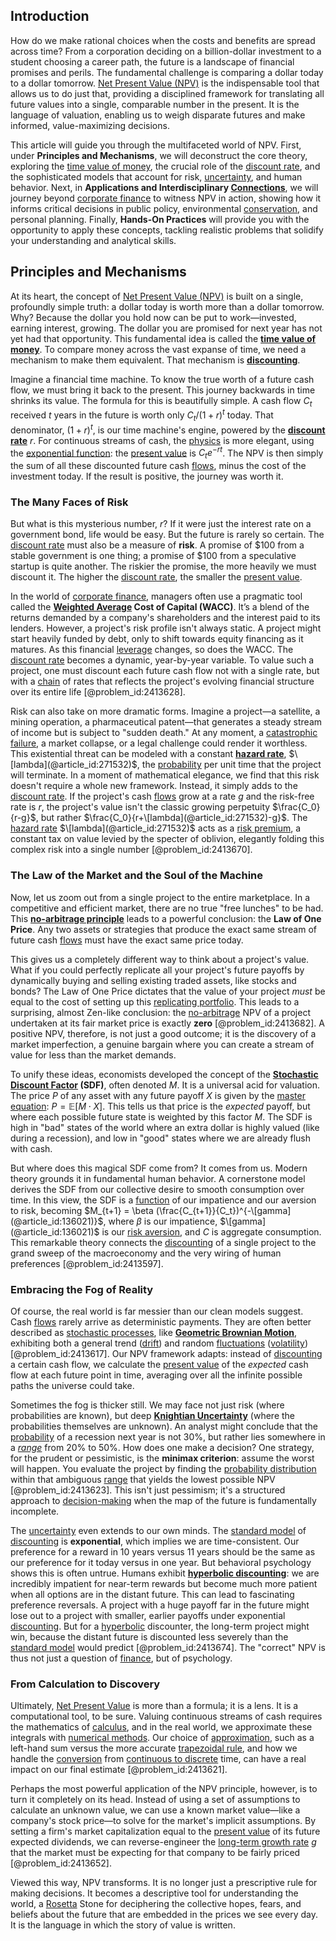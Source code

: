 ## Introduction
How do we make rational choices when the costs and benefits are spread across time? From a corporation deciding on a billion-dollar investment to a student choosing a career path, the future is a landscape of financial promises and perils. The fundamental challenge is comparing a dollar today to a dollar tomorrow. [Net Present Value (NPV)](@article_id:146255) is the indispensable tool that allows us to do just that, providing a disciplined framework for translating all future values into a single, comparable number in the present. It is the language of valuation, enabling us to weigh disparate futures and make informed, value-maximizing decisions.

This article will guide you through the multifaceted world of NPV. First, under **Principles and Mechanisms**, we will deconstruct the core theory, exploring the [time value of money](@article_id:142291), the crucial role of the [discount rate](@article_id:145380), and the sophisticated models that account for risk, [uncertainty](@article_id:275351), and human behavior. Next, in **Applications and Interdisciplinary [Connections](@article_id:193345)**, we will journey beyond [corporate finance](@article_id:147202) to witness NPV in action, showing how it informs critical decisions in public policy, environmental [conservation](@article_id:195507), and personal planning. Finally, **Hands-On Practices** will provide you with the opportunity to apply these concepts, tackling realistic problems that solidify your understanding and analytical skills.

## Principles and Mechanisms

At its heart, the concept of [Net Present Value (NPV)](@article_id:146255) is built on a single, profoundly simple truth: a dollar today is worth more than a dollar tomorrow. Why? Because the dollar you hold now can be put to work—invested, earning interest, growing. The dollar you are promised for next year has not yet had that opportunity. This fundamental idea is called the **[time value of money](@article_id:142291)**. To compare money across the vast expanse of time, we need a mechanism to make them equivalent. That mechanism is **[discounting](@article_id:138676)**.

Imagine a financial time machine. To know the true worth of a future cash flow, we must bring it back to the present. This journey backwards in time shrinks its value. The formula for this is beautifully simple. A cash flow $C_t$ received $t$ years in the future is worth only $C_t / (1+r)^t$ today. That denominator, $(1+r)^t$, is our time machine's engine, powered by the **[discount rate](@article_id:145380)** $r$. For continuous streams of cash, the [physics](@article_id:144980) is more elegant, using the [exponential function](@article_id:160923): the [present value](@article_id:140669) is $C_t e^{-rt}$. The NPV is then simply the sum of all these discounted future cash [flows](@article_id:161297), minus the cost of the investment today. If the result is positive, the journey was worth it.

### The Many Faces of Risk

But what is this mysterious number, $r$? If it were just the interest rate on a government bond, life would be easy. But the future is rarely so certain. The [discount rate](@article_id:145380) must also be a measure of **risk**. A promise of $100 from a stable government is one thing; a promise of $100 from a speculative startup is quite another. The riskier the promise, the more heavily we must discount it. The higher the [discount rate](@article_id:145380), the smaller the [present value](@article_id:140669).

In the world of [corporate finance](@article_id:147202), managers often use a pragmatic tool called the **[Weighted Average](@article_id:143343) Cost of Capital (WACC)**. It’s a blend of the returns demanded by a company's shareholders and the interest paid to its lenders. However, a project's risk profile isn't always static. A project might start heavily funded by debt, only to shift towards equity financing as it matures. As this financial [leverage](@article_id:172073) changes, so does the WACC. The [discount rate](@article_id:145380) becomes a dynamic, year-by-year variable. To value such a project, one must discount each future cash flow not with a single rate, but with a [chain](@article_id:267135) of rates that reflects the project's evolving financial structure over its entire life [@problem_id:2413628].

Risk can also take on more dramatic forms. Imagine a project—a satellite, a mining operation, a pharmaceutical patent—that generates a steady stream of income but is subject to "sudden death." At any moment, a [catastrophic failure](@article_id:198145), a market collapse, or a legal challenge could render it worthless. This existential threat can be modeled with a constant **[hazard rate](@article_id:265894)**, $\[lambda](@article_id:271532)$, the [probability](@article_id:263106) per unit time that the project will terminate. In a moment of mathematical elegance, we find that this risk doesn't require a whole new framework. Instead, it simply adds to the [discount rate](@article_id:145380). If the project's cash [flows](@article_id:161297) grow at a rate $g$ and the risk-free rate is $r$, the project's value isn't the classic growing perpetuity $\frac{C_0}{r-g}$, but rather $\frac{C_0}{r+\[lambda](@article_id:271532)-g}$. The [hazard rate](@article_id:265894) $\[lambda](@article_id:271532)$ acts as a [risk premium](@article_id:136630), a constant tax on value levied by the specter of oblivion, elegantly folding this complex risk into a single number [@problem_id:2413670].

### The Law of the Market and the Soul of the Machine

Now, let us zoom out from a single project to the entire marketplace. In a competitive and efficient market, there are no true "free lunches" to be had. This **[no-arbitrage principle](@article_id:143466)** leads to a powerful conclusion: the **Law of One Price**. Any two assets or strategies that produce the exact same stream of future cash [flows](@article_id:161297) must have the exact same price today.

This gives us a completely different way to think about a project's value. What if you could perfectly replicate all your project's future payoffs by dynamically buying and selling existing traded assets, like stocks and bonds? The Law of One Price dictates that the value of your project *must* be equal to the cost of setting up this [replicating portfolio](@article_id:145424). This leads to a surprising, almost Zen-like conclusion: the [no-arbitrage](@article_id:147028) NPV of a project undertaken at its fair market price is exactly **zero** [@problem_id:2413682]. A positive NPV, therefore, is not just a good outcome; it is the discovery of a market imperfection, a genuine bargain where you can create a stream of value for less than the market demands.

To unify these ideas, economists developed the concept of the **[Stochastic Discount Factor](@article_id:140844) (SDF)**, often denoted $M$. It is a universal acid for valuation. The price $P$ of any asset with any future payoff $X$ is given by the [master equation](@article_id:142465): $P = \mathbb{E}[M \cdot X]$. This tells us that price is the *expected* payoff, but where each possible future state is weighted by this factor $M$. The SDF is high in "bad" states of the world where an extra dollar is highly valued (like during a recession), and low in "good" states where we are already flush with cash.

But where does this magical SDF come from? It comes from us. Modern theory grounds it in fundamental human behavior. A cornerstone model derives the SDF from our collective desire to smooth consumption over time. In this view, the SDF is a [function](@article_id:141001) of our impatience and our aversion to risk, becoming $M_{t+1} = \beta (\frac{C_{t+1}}{C_t})^{-\[gamma](@article_id:136021)}$, where $\beta$ is our impatience, $\[gamma](@article_id:136021)$ is our [risk aversion](@article_id:136912), and $C$ is aggregate consumption. This remarkable theory connects the [discounting](@article_id:138676) of a single project to the grand sweep of the macroeconomy and the very wiring of human preferences [@problem_id:2413597].

### Embracing the Fog of Reality

Of course, the real world is far messier than our clean models suggest. Cash [flows](@article_id:161297) rarely arrive as deterministic payments. They are often better described as [stochastic processes](@article_id:141072), like **[Geometric Brownian Motion](@article_id:136904)**, exhibiting both a general trend ([drift](@article_id:268312)) and random [fluctuations](@article_id:150006) ([volatility](@article_id:266358)) [@problem_id:2413617]. Our NPV framework adapts: instead of [discounting](@article_id:138676) a certain cash flow, we calculate the [present value](@article_id:140669) of the *expected* cash flow at each future point in time, averaging over all the infinite possible paths the universe could take.

Sometimes the fog is thicker still. We may face not just risk (where probabilities are known), but deep **[Knightian Uncertainty](@article_id:137238)** (where the probabilities themselves are unknown). An analyst might conclude that the [probability](@article_id:263106) of a recession next year is not 30%, but rather lies somewhere in a *[range](@article_id:154892)* from 20% to 50%. How does one make a decision? One strategy, for the prudent or pessimistic, is the **minimax criterion**: assume the worst will happen. You evaluate the project by finding the [probability distribution](@article_id:145910) within that ambiguous [range](@article_id:154892) that yields the lowest possible NPV [@problem_id:2413623]. This isn't just pessimism; it's a structured approach to [decision-making](@article_id:137659) when the map of the future is fundamentally incomplete.

The [uncertainty](@article_id:275351) even extends to our own minds. The [standard model](@article_id:136930) of [discounting](@article_id:138676) is **exponential**, which implies we are time-consistent. Our preference for a reward in 10 years versus 11 years should be the same as our preference for it today versus in one year. But behavioral psychology shows this is often untrue. Humans exhibit **[hyperbolic discounting](@article_id:143519)**: we are incredibly impatient for near-term rewards but become much more patient when all options are in the distant future. This can lead to fascinating preference reversals. A project with a huge payoff far in the future might lose out to a project with smaller, earlier payoffs under exponential [discounting](@article_id:138676). But for a [hyperbolic](@article_id:166997) discounter, the long-term project might win, because the distant future is discounted less severely than the [standard model](@article_id:136930) would predict [@problem_id:2413674]. The "correct" NPV is thus not just a question of [finance](@article_id:144433), but of psychology.

### From Calculation to Discovery

Ultimately, [Net Present Value](@article_id:139555) is more than a formula; it is a lens. It is a computational tool, to be sure. Valuing continuous streams of cash requires the mathematics of [calculus](@article_id:145546), and in the real world, we approximate these integrals with [numerical methods](@article_id:139632). Our choice of [approximation](@article_id:165874), such as a left-hand sum versus the more accurate [trapezoidal rule](@article_id:144881), and how we handle the [conversion](@article_id:196486) from [continuous to discrete](@article_id:272774) time, can have a real impact on our final estimate [@problem_id:2413621].

Perhaps the most powerful application of the NPV principle, however, is to turn it completely on its head. Instead of using a set of assumptions to calculate an unknown value, we can use a known market value—like a company's stock price—to solve for the market's implicit assumptions. By setting a firm's market capitalization equal to the [present value](@article_id:140669) of its future expected dividends, we can reverse-engineer the [long-term growth rate](@article_id:194259) $g$ that the market must be expecting for that company to be fairly priced [@problem_id:2413652].

Viewed this way, NPV transforms. It is no longer just a prescriptive rule for making decisions. It becomes a descriptive tool for understanding the world, a [Rosetta](@article_id:169411) Stone for deciphering the collective hopes, fears, and beliefs about the future that are embedded in the prices we see every day. It is the language in which the story of value is written.

